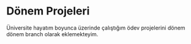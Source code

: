 # Dönem Projeleri
Üniversite hayatım boyunca üzerinde çalıştığım ödev projelerini dönem dönem branch olarak eklemekteyim.
